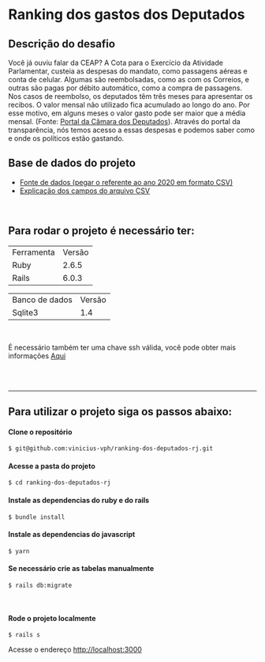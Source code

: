 # Ranking dos gastos dos Deputados

## Descrição do desafio

Você já ouviu falar da CEAP? A Cota para o Exercício da Atividade Parlamentar, custeia as despesas do mandato, como passagens aéreas e conta de celular. Algumas são reembolsadas, como as com os Correios, e outras são pagas por débito automático, como a compra de passagens. Nos casos de reembolso, os deputados têm três meses para apresentar os recibos. O valor mensal não utilizado fica acumulado ao longo do ano. Por esse motivo, em alguns meses o valor gasto pode ser maior que a média mensal. (Fonte: [Portal da Câmara dos Deputados](https://www2.camara.leg.br/transparencia/acesso-a-informacao/copy_of_perguntas-frequentes/cota-para-o-exercicio-da-atividade-parlamentar)). Através do portal da transparência, nós temos acesso a essas despesas e podemos saber como e onde os políticos estão gastando.

## Base de dados do projeto

- [Fonte de dados (pegar o referente ao ano 2020 em formato CSV)](https://dadosabertos.camara.leg.br/swagger/api.html#staticfile)
- [Explicação dos campos do arquivo CSV](https://www2.camara.leg.br/transparencia/cota-para-exercicio-da-atividade-parlamentar/explicacoes-sobre-o-formato-dos-arquivos-xml)

<br>

## Para rodar o projeto é necessário ter:

<table>
    <tr>
        <td>Ferramenta</td>
        <td>Versão</td>
    </tr>
    <tr>
        <td>Ruby</td>
        <td>2.6.5</td>
    </tr>
    <tr>
        <td>Rails</td>
        <td>6.0.3</td>
    </tr>
</table>

<table>
    <tr>
        <td>Banco de dados</td>
        <td>Versão</td>
    </tr>
    <tr>
        <td>Sqlite3</td>
        <td>1.4</td>
    </tr>
</table>

<br>

<p>É necessário também ter uma chave ssh válida, você pode obter mais informações <a href="https://docs.github.com/pt/github/authenticating-to-github/connecting-to-github-with-ssh">Aqui</a></p>
</br>
<br>
<hr>

## Para utilizar o projeto siga os passos abaixo: 


#### Clone o repositório
```
$ git@github.com:vinicius-vph/ranking-dos-deputados-rj.git
```

#### Acesse a pasta do projeto
```
$ cd ranking-dos-deputados-rj
```

#### Instale as dependencias do ruby e do rails  
```
$ bundle install
```

#### Instale as dependencias do javascript 
```
$ yarn
```

#### Se necessário crie as tabelas manualmente
```
$ rails db:migrate
```

<br>

#### Rode o projeto localmente
```
$ rails s
```
Acesse o endereço  <a href="http://localhost:3000">http://localhost:3000</a>
